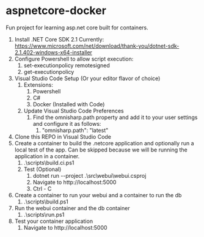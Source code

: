 # aspnetcore-docker
Fun project for learning asp.net core built for containers.

1. Install .NET Core SDK 2.1 Currently: https://www.microsoft.com/net/download/thank-you/dotnet-sdk-2.1.402-windows-x64-installer
1. Configure Powershell to allow script execution:
	1. set-executionpolicy remotesigned
	1. get-executionpolicy
1. Visual Studio Code Setup (Or your editor flavor of choice)
	1. Extensions:
		1. Powershell
		1. C#
		1. Docker (Installed with Code)
	1. Update Visual Studio Code Preferences
		1. Find the omnisharp.path property and add it to your user settings and configure it as follows:
			1. "omnisharp.path": "latest"
1. Clone this REPO in Visual Studio Code
1. Create a container to build the .netcore application and optionally run a local test of the app.  Can be skipped because we will be running the application in a container.
	1. .\scripts\build.ci.ps1
	1. Test (Optional)
		1. dotnet run --project .\src\webui\webui.csproj
		1. Navigate to http://localhost:5000
		1. Ctrl - C
1. Create a container to run your webui and a container to run the db
	1. .\scripts\build.ps1
1. Run the webui container and the db container
	1. .\scripts\run.ps1
1. Test your container application
	1. Navigate to http://localhost:5000
		
